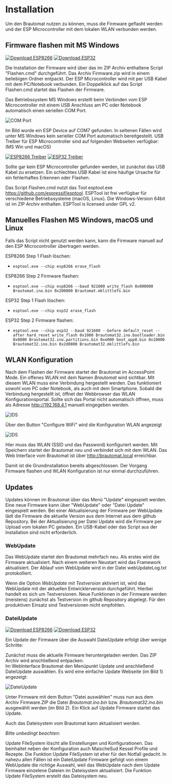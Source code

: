 # Installation

Um den Brautomat nutzen zu können, muss die Firmware geflasht werden und der ESP Microcontroller mit dem lokalen WLAN verbunden werden.

## Firmware flashen mit MS Windows

[![Download ESP8266](https://img.shields.io/badge/Firmware-ESP8266-green.svg)](https://github.com/InnuendoPi/Brautomat/releases/download/Release/Firmware.zip) [![Download ESP32](https://img.shields.io/badge/Firmware-ESP32-blue.svg)](https://github.com/InnuendoPi/Brautomat32/releases/download/Release/Firmware.zip)

Die Installation der Firmware wird über das im ZIP Archiv enthaltene Script "Flashen.cmd" durchgeführt. Das Archiv Firmware.zip wird in einem beliebigen Ordner entpackt. Der ESP Microcontroller wird mit per USB Kabel mit dem PC/Notebook verbunden. Ein Doppelklick auf das Script Flashen.cmd startet das Flashen der Firmware.

Das Betriebssystem MS Windows erstellt beim Verbinden vom ESP Microcontroller mit einem USB Anschluss am PC oder Notebook automatisch einen seriellen COM Port.

![COM Port](/docs/img/com.jpg)

Im Bild wurde ein ESP Device auf COM7 gefunden. In seltenen Fällen wird unter MS Windows kein serieller COM Port automatisch bereitgestellt. USB Treiber für ESP Microcontroller sind auf folgenden Webseiten verfügbar: (MS Win und macOS)

[![ESP8266 Treiber](https://img.shields.io/static/v1?label=Treiber&message=ESP8266&logo=arduino&logoColor=white&color=green)](https://www.wch-ic.com/search?t=all&q=ch341) [![ESP32 Treiber](https://img.shields.io/static/v1?label=Treiber&message=ESP32&logo=arduino&logoColor=white&color=blue)](https://www.silabs.com/developers/usb-to-uart-bridge-vcp-drivers?tab=downloads)

Sollte gar kein ESP Microcontroller gefunden werden, ist zunächst das USB Kabel zu ersetzen. Ein schlechtes USB Kabel ist eine häufige Ursache für ein fehlerhaftes Erkennen oder Flashen.

Das Script Flashen.cmd nutzt das Tool esptool.exe <https://github.com/espressif/esptool>. ESPTool ist frei verfügbar für verschiedene Betriebssysteme (macOS, Linux). Die Windows-Version 64bit ist im ZIP Archiv enthalten. ESPTool is licensed under GPL v2.

## Manuelles Flashen MS Windows, macOS und Linux

Falls das Script nicht genutzt werden kann, kann die Firmware manuell auf den ESP Microcontroller übertragen werden.

ESP8266 Step 1 Flash löschen:

- `esptool.exe --chip esp8266 erase_flash`

ESP8266 Step 2 Firmware flashen:

- `esptool.exe --chip esp8266 --baud 921600 write_flash 0x000000 Brautomat.ino.bin 0x200000 Brautomat.mklittlefs.bin`

ESP32 Step 1 Flash löschen:

- `esptool.exe --chip esp32 erase_flash`

ESP32 Step 2 Firmware flashen:

- `esptool.exe --chip esp32 --baud 921600 --before default_reset --after hard_reset write_flash 0x1000 Brautomat32.ino.bootloader.bin 0x8000 Brautomat32.ino.partitions.bin 0xe000 boot_app0.bin 0x10000 Brautomat32.ino.bin 0x2d0000 Brautomat32.mklittlefs.bin`

## WLAN Konfiguration

Nach dem Flashen der Firmware startet der Brautomat im AccessPoint Mode. Ein offenes WLAN mit dem Namen _Brautomat_ wird sichtbar. Mit diesem WLAN muss eine Verbindung hergestellt werden. Das funktioniert sowohl vom PC oder Notebook, als auch mit dem Smartphone. Sobald die Verbindung hergestellt ist, öffnet der Webbrowser das WLAN Konfigurationsportal. Sollte sich das Portal nicht automatisch öffnen, muss als Adresse <http://192.168.4.1> manuell eingegeben werden.

![IDS](/docs/img/wlan1.jpg)

Über den Button "Configure WiFi" wird die Konfiguration WLAN angezeigt

![IDS](/docs/img/wlan2.jpg)

Hier muss das WLAN (SSID und das Password) konfiguriert werden. Mit Speichern startet der Brautomat neu und verbindet sich mit dem WLAN. Das Web Interface vom Brautomat ist über <http://brautomat.local> erreichbar.

Damit ist die Grundinstallation bereits abgeschlossen. Der Vorgang Firmware flashen und WLAN Konfiguration ist nur einmal durchzuführen.

## Updates

Updates können im Brautomat über das Menü "Update" eingespielt werden. Eine neue Firmware kann über "WebUpdate" oder "Datei Update" eingespielt werden. Bei einer Aktualisierung der Firmware per WebUpdate lädt die Firmware die aktuelle Version aus dem Internet aus dem github Repository. Bei der Aktualisierung per Datei Update wird die Firmware per Upload vom lokalen PC geladen. Ein USB-Kabel oder das Script aus der Installation sind nicht erforderlich.

### WebUpdate

Das WebUpdate startet den Brautomat mehrfach neu. Als erstes wird die Firmware aktualisiert. Nach einem weiteren Neustart wird das Framework aktualisiert. Der Ablauf vom WebUpdate wird in der Datei webUpdateLog.txt protokolliert.

Wenn die Option _WebUpdate mit Testversion_ aktiviert ist, wird das WebUpdate mit der aktuellen Entwicklerversion durchgeführt. Hierbei handelt es sich um Testversionen. Neue Funktionen in der Firmware werden (meistens) zunächst als Testversion im github Repository abgelegt. Für den produktiven Einsatz sind Testversionen nicht empfohlen.

### DateiUpdate

[![Download ESP8266](https://img.shields.io/badge/Download-ESP8266-green.svg)](https://github.com/InnuendoPi/Brautomat/blob/main/tools/Firmware.zip) [![Download ESP32](https://img.shields.io/badge/Download-ESP32-blue.svg)](https://github.com/InnuendoPi/Brautomat32/blob/main/tools/Firmware.zip)

Ein Update der Firmware über die Auswahl DateiUpdate erfolgt über wenige Schritte:

Zunächst muss die aktuelle Firmware heruntergeladen werden. Das ZIP Archiv wird anschließend entpacken.\
Im WebInterface Brautomat den Menüpunkt Update und anschließend DateiUpdate auswählen. Es wird eine einfache Update Webseite (im Bild 1) angezeigt:

![DateiUpdate](/docs/img/dateiupdate2.jpg)

Unter Firmware mit dem Button "Datei auswählen" muss nun aus dem Archiv Firmware.ZIP die Datei _Brautomat.ino.bin_ bzw. _Brautomat32.ino.bin_ ausgewählt werden (im Bild 2). Ein Klick auf Update Firmware startet das Update.

Auch das Dateisystem vom Brautomat kann aktualisiert werden.

_Bitte unbedingt beachten:_

Update FileSystem löscht alle Einstellungen und Konfigurationen. Das beinhaltet neben der Konfiguration auch MaischeSud Kessel Profile und Rezepte. Die Funktion Update FileSystem ist eher für den Notfall gedacht. In nahezu allen Fällen ist ein DateiUpdate Firmware gefolgt von einem WebUpdate die richtige Auswahl, weil das WebUpdate nach dem Update Firmware einzelene Dateien im Dateisystem aktualisiert. Die Funktion Update FileSystem erstellt das Dateisystem neu.
